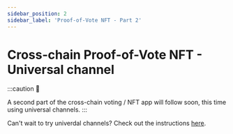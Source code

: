 ```yaml
---
sidebar_position: 2
sidebar_label: 'Proof-of-Vote NFT - Part 2'
---
```


# Cross-chain Proof-of-Vote NFT - Universal channel

:::caution 🚧 

A second part of the cross-chain voting / NFT app will follow soon, this time using universal channels.
:::

Can't wait to try univerdal channels? Check out the instructions [here](https://github.com/open-ibc/vibc-core-smart-contracts/blob/ww/universal-channel/docs/universal-channel-middleware.md).